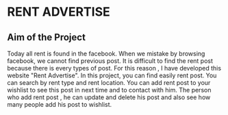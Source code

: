 
# RENT ADVERTISE

## Aim of the Project
 Today all rent is found in the facebook. When we mistake by browsing facebook, we cannot find previous post. It is difficult to find the rent post because there is every types of post. For this reason , I have developed this website "Rent Advertise". In this project, you can find easily rent post. You can search by rent type and rent location. You can add rent post to your wishlist to see this post in next time and to contact with him. The person who add rent post , he can update and delete his post and also see how many people add his post to wishlist.


